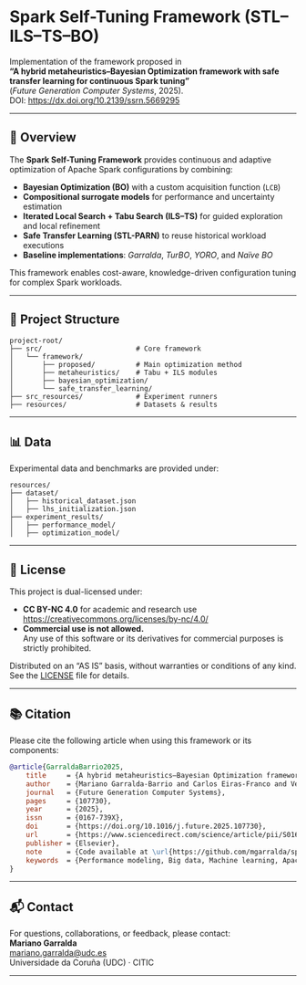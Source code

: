 # Spark Self-Tuning Framework (STL–ILS–TS–BO)

Implementation of the framework proposed in  
**“A hybrid metaheuristics–Bayesian Optimization framework with safe transfer learning for continuous Spark tuning”**  
(*Future Generation Computer Systems*, 2025).  
DOI: https://dx.doi.org/10.2139/ssrn.5669295

---

## 🧠 Overview

The **Spark Self-Tuning Framework** provides continuous and adaptive optimization of Apache Spark configurations by combining:

- **Bayesian Optimization (BO)** with a custom acquisition function (`LCB`)
- **Compositional surrogate models** for performance and uncertainty estimation
- **Iterated Local Search + Tabu Search (ILS–TS)** for guided exploration and local refinement
- **Safe Transfer Learning (STL-PARN)** to reuse historical workload executions
- **Baseline implementations**: *Garralda*, *TurBO*, *YORO*, and *Naïve BO*

This framework enables cost-aware, knowledge-driven configuration tuning for complex Spark workloads.

---

## 📁 Project Structure

```
project-root/
├── src/                       # Core framework
│   └── framework/
│       ├── proposed/          # Main optimization method
│       ├── metaheuristics/    # Tabu + ILS modules
│       ├── bayesian_optimization/
│       └── safe_transfer_learning/
├── src_resources/             # Experiment runners
├── resources/                 # Datasets & results
```

---

## 📊 Data

Experimental data and benchmarks are provided under:

```
resources/
├── dataset/
│   ├── historical_dataset.json
│   ├── lhs_initialization.json
├── experiment_results/
│   ├── performance_model/
│   ├── optimization_model/
```

---

## 📜 License

This project is dual-licensed under:

- **CC BY-NC 4.0** for academic and research use  
  <https://creativecommons.org/licenses/by-nc/4.0/>
- **Commercial use is not allowed.**  
  Any use of this software or its derivatives for commercial purposes is strictly prohibited.

Distributed on an “AS IS” basis, without warranties or conditions of any kind.  
See the [LICENSE](LICENSE) file for details.

---

## 📚 Citation

Please cite the following article when using this framework or its components:

```bibtex
@article{GarraldaBarrio2025,
    title     = {A hybrid metaheuristics–Bayesian Optimization framework with safe transfer learning for continuous Spark tuning},
    author    = {Mariano Garralda-Barrio and Carlos Eiras-Franco and Verónica Bolón-Canedo},
    journal   = {Future Generation Computer Systems},
    pages     = {107730},
    year      = {2025},
    issn      = {0167-739X},
    doi       = {https://doi.org/10.1016/j.future.2025.107730},
    url       = {https://www.sciencedirect.com/science/article/pii/S0167739X25000251},
    publisher = {Elsevier},
    note      = {Code available at \url{https://github.com/mgarralda/spark-self-tuning-framework}},
    keywords  = {Performance modeling, Big data, Machine learning, Apache Spark, Distributed computing}
}
```

---

## 📬 Contact

For questions, collaborations, or feedback, please contact:  
**Mariano Garralda**  
[mariano.garralda@udc.es](mailto:mariano.garralda@udc.es)  
Universidade da Coruña (UDC) · CITIC

---
